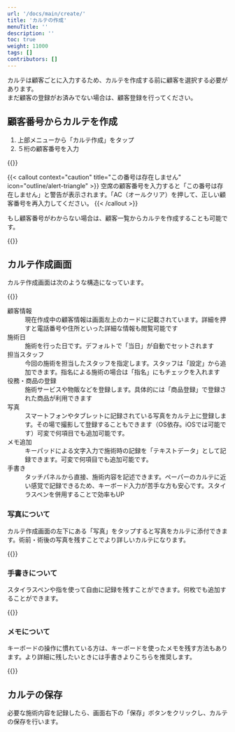```yaml
---
url: '/docs/main/create/'
title: 'カルテの作成'
menuTitle: ''
description: ''
toc: true
weight: 11000
tags: []
contributors: []
---
```


カルテは顧客ごとに入力するため、カルテを作成する前に顧客を選択する必要があります。  
まだ顧客の登録がお済みでない場合は、顧客登録を行ってください。

## 顧客番号からカルテを作成

1. 上部メニューから「カルテ作成」をタップ
2. ５桁の顧客番号を入力

{{<iTablet filename="img/inputDigit" msg="顧客番号を入力して顧客カルテを作成できます">}}

{{< callout context="caution" title="この番号は存在しません" icon="outline/alert-triangle" >}}
空席の顧客番号を入力すると「この番号は存在しません」と警告が表示されます。「AC（オールクリア）を押して、正しい顧客番号を再入力してください。
{{< /callout >}}

もし顧客番号がわからない場合は、顧客一覧からカルテを作成することも可能です。

{{<iTablet filename="img/karte2" msg="カルテを探す">}}

## カルテ作成画面

カルテ作成画面は次のような構造になっています。

{{<iTablet filename="img/makeKarte" msg="カルテの作成画面">}}

<dl class="basic">
<dt>顧客情報</dt>
<dd>現在作成中の顧客情報は画面左上のカードに記載されています。詳細を押すと電話番号や住所といった詳細な情報も閲覧可能です</dd>
<dt>施術日</dt>
<dd>施術を行った日です。デフォルトで「当日」が自動でセットされます</dd>
<dt>担当スタッフ</dt>
<dd>今回の施術を担当したスタッフを指定します。スタッフは「設定」から追加できます。指名による施術の場合は「指名」にもチェックを入れます</dd>
<dt>役務・商品の登録</dt>
<dd>施術サービスや物販などを登録します。具体的には「商品登録」で登録された商品が利用できます</dd>
<dt>写真</dt>
<dd>スマートフォンやタブレットに記録されている写真をカルテ上に登録します。その場で撮影して登録することもできます（OS依存。iOSでは可能です）可変で何項目でも追加可能です。</dd>
<dt>メモ追加</dt>
<dd>キーパッドによる文字入力で施術時の記録を「テキストデータ」として記録できます。可変で何項目でも追加可能です。</dd>
<dt>手書き</dt>
<dd>タッチパネルから直接、施術内容を記述できます。ペーパーのカルテに近い感覚で記録できるため、キーボード入力が苦手な方も安心です。スタイラスペンを併用することで効率もUP</dd>
</dl>

### 写真について

カルテ作成画面の左下にある「写真」をタップすると写真をカルテに添付できます。術前・術後の写真を残すことでより詳しいカルテになります。

{{<iTablet filename="img/photos" msg="カルテに写真を添付する">}}

### 手書きについて

スタイラスペンや指を使って自由に記録を残すことができます。何枚でも追加することができます。

{{<iTablet filename="img/freehand" msg="カルテに手書きのメモを追加する">}}

### メモについて

キーボードの操作に慣れている方は、キーボードを使ったメモを残す方法もあります。より詳細に残したいときには手書きよりこちらを推奨します。

{{<iTablet filename="img/memo" msg="カルテにテキストメモを残す">}}

## カルテの保存

必要な施術内容を記録したら、画面右下の「保存」ボタンをクリックし、カルテの保存を行います。
